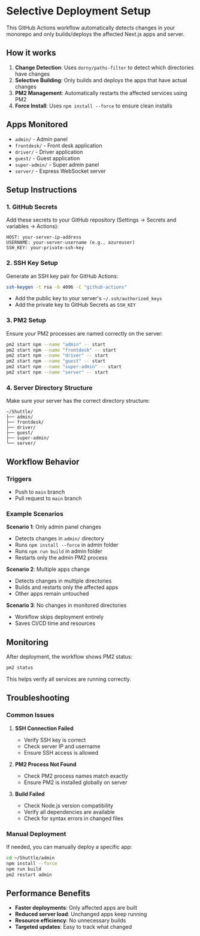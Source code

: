 # Selective Deployment Setup

This GitHub Actions workflow automatically detects changes in your monorepo and only builds/deploys the affected Next.js apps and server.

## How it works

1. **Change Detection**: Uses `dorny/paths-filter` to detect which directories have changes
2. **Selective Building**: Only builds and deploys the apps that have actual changes
3. **PM2 Management**: Automatically restarts the affected services using PM2
4. **Force Install**: Uses `npm install --force` to ensure clean installs

## Apps Monitored

- `admin/` - Admin panel
- `frontdesk/` - Front desk application
- `driver/` - Driver application
- `guest/` - Guest application
- `super-admin/` - Super admin panel
- `server/` - Express WebSocket server

## Setup Instructions

### 1. GitHub Secrets

Add these secrets to your GitHub repository (Settings → Secrets and variables → Actions):

```
HOST: your-server-ip-address
USERNAME: your-server-username (e.g., azureuser)
SSH_KEY: your-private-ssh-key
```

### 2. SSH Key Setup

Generate an SSH key pair for GitHub Actions:

```bash
ssh-keygen -t rsa -b 4096 -C "github-actions"
```

- Add the public key to your server's `~/.ssh/authorized_keys`
- Add the private key to GitHub Secrets as `SSH_KEY`

### 3. PM2 Setup

Ensure your PM2 processes are named correctly on the server:

```bash
pm2 start npm --name "admin" -- start
pm2 start npm --name "frontdesk" -- start
pm2 start npm --name "driver" -- start
pm2 start npm --name "guest" -- start
pm2 start npm --name "super-admin" -- start
pm2 start npm --name "server" -- start
```

### 4. Server Directory Structure

Make sure your server has the correct directory structure:

```
~/Shuttle/
├── admin/
├── frontdesk/
├── driver/
├── guest/
├── super-admin/
└── server/
```

## Workflow Behavior

### Triggers

- Push to `main` branch
- Pull request to `main` branch

### Example Scenarios

**Scenario 1**: Only admin panel changes

- Detects changes in `admin/` directory
- Runs `npm install --force` in admin folder
- Runs `npm run build` in admin folder
- Restarts only the admin PM2 process

**Scenario 2**: Multiple apps change

- Detects changes in multiple directories
- Builds and restarts only the affected apps
- Other apps remain untouched

**Scenario 3**: No changes in monitored directories

- Workflow skips deployment entirely
- Saves CI/CD time and resources

## Monitoring

After deployment, the workflow shows PM2 status:

```bash
pm2 status
```

This helps verify all services are running correctly.

## Troubleshooting

### Common Issues

1. **SSH Connection Failed**

   - Verify SSH key is correct
   - Check server IP and username
   - Ensure SSH access is allowed

2. **PM2 Process Not Found**

   - Check PM2 process names match exactly
   - Ensure PM2 is installed globally on server

3. **Build Failed**
   - Check Node.js version compatibility
   - Verify all dependencies are available
   - Check for syntax errors in changed files

### Manual Deployment

If needed, you can manually deploy a specific app:

```bash
cd ~/Shuttle/admin
npm install --force
npm run build
pm2 restart admin
```

## Performance Benefits

- **Faster deployments**: Only affected apps are built
- **Reduced server load**: Unchanged apps keep running
- **Resource efficiency**: No unnecessary builds
- **Targeted updates**: Easy to track what changed
